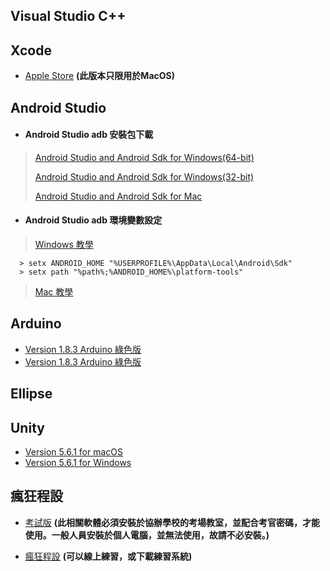 ## Visual Studio C++

## Xcode

* [Apple Store](https://itunes.apple.com/tw/app/xcode/id497799835?l=zh&mt=12) **\(此版本只限用於MacOS\)**

## Android Studio

* #### Android Studio adb 安裝包下載

> [Android Studio and Android Sdk for Windows\(64-bit\)](https://dl.google.com/dl/android/studio/install/2.3.3.0/android-studio-bundle-162.4069837-windows.exe)
>
> [Android Studio and Android Sdk for Windows\(32-bit\)](https://dl.google.com/dl/android/studio/ide-zips/2.3.3.0/android-studio-ide-162.4069837-windows32.zip)
>
> [Android Studio and Android Sdk for Mac](https://dl.google.com/dl/android/studio/install/2.3.3.0/android-studio-ide-162.4069837-mac.dmg)

* #### Android Studio adb 環境變數設定

> [Windows 教學](https://developer.android.com/studio/install.html)

```
  > setx ANDROID_HOME "%USERPROFILE%\AppData\Local\Android\Sdk"
  > setx path "%path%;%ANDROID_HOME%\platform-tools"
```

> [Mac 教學]()

## Arduino

* [Version 1.8.3 Arduino 綠色版](http://140.138.147.37/SoftWare/arduino-1.8.3-windows.exe)
* [Version 1.8.3 Arduino 綠色版](http://140.138.147.37/SoftWare/arduino-1.8.3-windows.zip)

## Ellipse

## Unity

* [Version 5.6.1 for macOS](https://store.unity.com/download/thank-you?thank-you=personal&os=win&nid=292)
* [Version 5.6.1 for Windows](https://store.unity.com/download/thank-you?thank-you=personal&os=osx&nid=292)

## 瘋狂程設

* [考試版](https://cpe.cse.nsysu.edu.tw/doc/setup/setup.exe) **\(此相關軟體必須安裝於協辦學校的考場教室，並配合考官密碼，才能使用。一般人員安裝於個人電腦，並無法使用，故請不必安裝。\)**

* [瘋狂程設](http://coding-frenzy.arping.me/sites/coding-frenzy.arping.me/CodingFrenzy@coding-frenzy.arping.me.zip) **\(可以線上練習，或下載練習系統\)**



